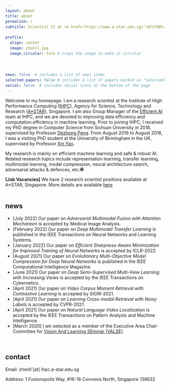 ```yaml
---
layout: about
title: about
permalink: /
subtitle: Scientist II at <a href='https://www.a-star.edu.sg/'>A*STAR</a>, Singapore. 

profile:
  align: center
  image: zhenll.jpg
  image_circular: ture # crops the image to make it circular  
    


news: false  # includes a list of news items
selected_papers: false # includes a list of papers marked as "selected={true}"
social: false  # includes social icons at the bottom of the page
---
```


Welcome to my homepage. I am a research scientist at the Institute of High Performance Computing (<a href="https://www.a-star.edu.sg/ihpc">IHPC</a>), Agency for Science, Technology and Research (<a href="https://www.a-star.edu.sg/">A*STAR</a>), Singapore. I am also Group Manager of the <a href="https://www.a-star.edu.sg/ihpc/research/computing-intelligence">Efficient AI</a> team at IHPC, and we are devoted to improving data efficiency and computation efficiency in machine learning. Prior to joining IHPC, I received my PhD degree in Computer Science from Sichuan University in 2018, supervised by Professor <a href="http://cs.scu.edu.cn/info/1108/5359.htm">Dezhong Peng</a>. From August 2016 to August 2018, I was a visiting PhD student at the University of Birmingham in the UK, supervised by Professor <a href="http://www.cs.bham.ac.uk/~xin/">Xin Yao</a>.

My research is mainly on efficient machine learning and safe & robust AI. Related research topics include representation learning, transfer learning, multimodal learning, model compression, neural architecture search, adversarial attacks & defences, etc.<a href="https://scholar.google.com/citations?user=dtv_LZkAAAAJ&hl=en"><img src="assets/img/gs.png" width="12px"></a>

**[Job Vacancies]** We have 2 research scientist positions available at A*STAR, Singapore. More details are available <a href="/assets/pdf/IHPC-AI-Jobs-EAI-Scientist.pdf" target="_blank">here</a> <br><br>


<h2 id="news">news</h2>

<ul>
  <li>[July 2022] Our paper on <i>Adversarial Multimodal Fusion with Attention Mechanism</i> is accepted by Medical Image Analysis.</li>
  <li>[February 2022] Our paper on <i>Deep Multimodal Transfer Learning</i> is published in the IEEE Transactions on Neural Networks and Learning Systems.</li>
  <li>[January 2022] Our paper on <i>Efficient Sharpness-Aware Minimization for Improved Training of Neural Networks</i> is accepted by ICLR-2022.</li>
  <li>[August 2021] Our paper on <i>Evolutionary Multi-Objective Model Compression for Deep Neural Networks</i> is published in the IEEE Computational Intelligence Magazine.</li>
  <li>[June 2021] Our paper on <i>Deep Semi-Supervised Multi-View Learning with Increasing Views</i> is accepted by the IEEE Transactions on Cybernetics.</li>
  <li>[April 2021] Our paper on <i>Video Corpus Moment Retrieval with Contrastive Learning</i> is accepted by SIGIR-2021.</li>
  <li>[April 2021] Our paper on <i>Learning Cross-modal Retrieval with Noisy Labels</i> is accepted by CVPR-2021.</li>
  <li>[April 2021] Our paper on <i>Natural Language Video Localization</i> is accepted by the IEEE Transactions on Pattern Analysis and Machine Intelligence.</li>
  <li>[March 2020] I am selected as a member of the Executive Area Chair Committee for <a href="http://valser.org/article-364-1.html"  target="_blank">Vision And Learning SEminar (VALSE)</a>.</li>
</ul>
<br>

<h2 id="news">contact</h2>

Email: zhenll [at] ihpc.a-star.edu.sg

Address: 1 Fusionopolis Way, #16-16 Connexis North, Singapore 138632